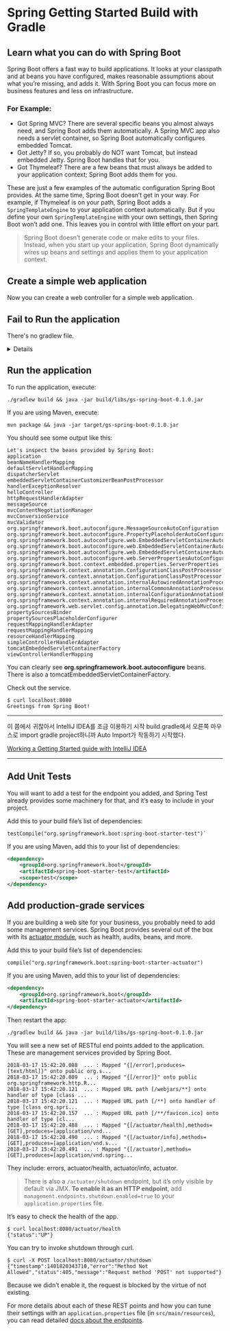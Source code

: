 # Spring Getting Started Build with Gradle

## Learn what you can do with Spring Boot

Spring Boot offers a fast way to build applications. It looks at your classpath and at beans you have configured, makes reasonable assumptions about what you’re missing, and adds it. With Spring Boot you can focus more on business features and less on infrastructure.   

### For Example:

- Got Spring MVC? There are several specific beans you almost always need, and Spring Boot adds them automatically. A Spring MVC app also needs a servlet container, so Spring Boot automatically configures embedded Tomcat.
- Got Jetty? If so, you probably do NOT want Tomcat, but instead embedded Jetty. Spring Boot handles that for you.
- Got Thymeleaf? There are a few beans that must always be added to your application context; Spring Boot adds them for you.

These are just a few examples of the automatic configuration Spring Boot provides. At the same time, Spring Boot doesn’t get in your way. For example, if Thymeleaf is on your path, Spring Boot adds a `SpringTemplateEngine` to your application context automatically. But if you define your own `SpringTemplateEngine` with your own settings, then Spring Boot won’t add one. This leaves you in control with little effort on your part.

> Spring Boot doesn’t generate code or make edits to your files. Instead, when you start up your application, Spring Boot dynamically wires up beans and settings and applies them to your application context.

## Create a simple web application

Now you can create a web controller for a simple web application.

## Fail to Run the application

There's no gradlew file.

<details>

### The Gradle Wrapper

The recommended way to execute any Gradle build is with the help of the Gradle Wrapper (in short just “Wrapper”). The Wrapper is a script that invokes a declared version of Gradle, downloading it beforehand if necessary. As a result, developers can get up and running with a Gradle project quickly without having to follow manual installation processes saving your company time and money.

![The Wrapper workflow](https://docs.gradle.org/current/userguide/img/wrapper-workflow.png)

**In a nutshell you gain the following benefits:**

- Standardizes a project on a given Gradle version, leading to more reliable and robust builds.
- Provisioning a new Gradle version to different users and execution environment (e.g. IDEs or Continuous Integration servers) is as simple as changing the Wrapper definition.

**So how does it work? For a user there are typically three different workflows:**

- You set up a new Gradle project and want to add the Wrapper to it.
- You want to run a project with the Wrapper that already provides it.
- You want to upgrade the Wrapper to a new version of Gradle.

The following sections explain each of these use cases in more detail.

#### Adding the Gradle Wrapper

Generating the Wrapper files requires an installed version of the Gradle runtime on your machine as described in Installation. Thankfully, generating the initial Wrapper files is a one-time process.

Every vanilla Gradle build comes with a built-in task called wrapper. You’ll be able to find the task listed under the group "Build Setup tasks" when listing the tasks. Executing the wrapper task generates the necessary Wrapper files in the project directory.

**Running the Wrapper task**

```shell script
$ gradle wrapper
> Task :wrapper

BUILD SUCCESSFUL in 0s
1 actionable task: 1 executed
```

As a result you can find the desired information in the Wrapper properties file.

**Example: The generated distribution URL**

```properties
distributionUrl=https\://services.gradle.org/distributions/gradle-6.0.1-all.zip
```

Let’s have a look at the following project layout to illustrate the expected Wrapper files:

```
.
├── build.gradle
├── settings.gradle
├── gradle
│   └── wrapper
│       ├── gradle-wrapper.jar
│       └── gradle-wrapper.properties
├── gradlew
└── gradlew.bat
```

A Gradle project typically provides a `build.gradle` and a `settings.gradle` file. The Wrapper files live alongside in the gradle directory and the root directory of the project. The following list explains their purpose.

##### `gradle-wrapper.jar`
The Wrapper JAR file containing code for downloading the Gradle distribution.

##### `gradle-wrapper.properties`
A properties file responsible for configuring the Wrapper runtime behavior e.g. the Gradle version compatible with this version. Note that more generic settings, like configuring the Wrapper to use a proxy, need to go into a different file.

##### `gradlew`, `gradlew.bat`
A shell script and a Windows batch script for executing the build with the Wrapper.

You can go ahead and execute the build with the Wrapper without having to install the Gradle runtime. If the project you are working on does not contain those Wrapper files then you’ll need to generate them.

</details>

## Run the application

To run the application, execute:
   
```shell script
./gradlew build && java -jar build/libs/gs-spring-boot-0.1.0.jar
```

If you are using Maven, execute:
   
```shell script
mvn package && java -jar target/gs-spring-boot-0.1.0.jar
```

You should see some output like this:
   
```
Let's inspect the beans provided by Spring Boot:
application
beanNameHandlerMapping
defaultServletHandlerMapping
dispatcherServlet
embeddedServletContainerCustomizerBeanPostProcessor
handlerExceptionResolver
helloController
httpRequestHandlerAdapter
messageSource
mvcContentNegotiationManager
mvcConversionService
mvcValidator
org.springframework.boot.autoconfigure.MessageSourceAutoConfiguration
org.springframework.boot.autoconfigure.PropertyPlaceholderAutoConfiguration
org.springframework.boot.autoconfigure.web.EmbeddedServletContainerAutoConfiguration
org.springframework.boot.autoconfigure.web.EmbeddedServletContainerAutoConfiguration$DispatcherServletConfiguration
org.springframework.boot.autoconfigure.web.EmbeddedServletContainerAutoConfiguration$EmbeddedTomcat
org.springframework.boot.autoconfigure.web.ServerPropertiesAutoConfiguration
org.springframework.boot.context.embedded.properties.ServerProperties
org.springframework.context.annotation.ConfigurationClassPostProcessor.enhancedConfigurationProcessor
org.springframework.context.annotation.ConfigurationClassPostProcessor.importAwareProcessor
org.springframework.context.annotation.internalAutowiredAnnotationProcessor
org.springframework.context.annotation.internalCommonAnnotationProcessor
org.springframework.context.annotation.internalConfigurationAnnotationProcessor
org.springframework.context.annotation.internalRequiredAnnotationProcessor
org.springframework.web.servlet.config.annotation.DelegatingWebMvcConfiguration
propertySourcesBinder
propertySourcesPlaceholderConfigurer
requestMappingHandlerAdapter
requestMappingHandlerMapping
resourceHandlerMapping
simpleControllerHandlerAdapter
tomcatEmbeddedServletContainerFactory
viewControllerHandlerMapping
```
   
You can clearly see **org.springframework.boot.autoconfigure** beans. There is also a tomcatEmbeddedServletContainerFactory.
   
Check out the service.

```shell script
$ curl localhost:8080
Greetings from Spring Boot!
```

---
이 쯤에서 귀찮아서 IntelliJ IDEA를 조금 이용하기 시작
build.gradle에서 오른쪽 마우스로 import gradle project하니까 Auto Import가 작동하기 시작했다.

[Working a Getting Started guide with IntelliJ IDEA](https://spring.io/guides/gs/intellij-idea/)

---

## Add Unit Tests

You will want to add a test for the endpoint you added, and Spring Test already provides some machinery for that, and it’s easy to include in your project.

Add this to your build file’s list of dependencies:

```
testCompile("org.springframework.boot:spring-boot-starter-test")`
```

If you are using Maven, add this to your list of dependencies:

```xml
<dependency>
    <groupId>org.springframework.boot</groupId>
    <artifactId>spring-boot-starter-test</artifactId>
    <scope>test</scope>
</dependency>
```

## Add production-grade services

If you are building a web site for your business, you probably need to add some management services. Spring Boot provides several out of the box with its [actuator module](https://docs.spring.io/spring-boot/docs/2.2.1.RELEASE/reference/htmlsingle/#production-ready), such as health, audits, beans, and more.

Add this to your build file’s list of dependencies:
```
compile("org.springframework.boot:spring-boot-starter-actuator")
```

If you are using Maven, add this to your list of dependencies:

```xml
<dependency>
    <groupId>org.springframework.boot</groupId>
    <artifactId>spring-boot-starter-actuator</artifactId>
</dependency>
```

Then restart the app:

```shell script
./gradlew build && java -jar build/libs/gs-spring-boot-0.1.0.jar
```

You will see a new set of RESTful end points added to the application. These are management services provided by Spring Boot.

```shell script
2018-03-17 15:42:20.088  ... : Mapped "{[/error],produces=[text/html]}" onto public org.s...
2018-03-17 15:42:20.089  ... : Mapped "{[/error]}" onto public org.springframework.http.R...
2018-03-17 15:42:20.121  ... : Mapped URL path [/webjars/**] onto handler of type [class ...
2018-03-17 15:42:20.121  ... : Mapped URL path [/**] onto handler of type [class org.spri...
2018-03-17 15:42:20.157  ... : Mapped URL path [/**/favicon.ico] onto handler of type [cl...
2018-03-17 15:42:20.488  ... : Mapped "{[/actuator/health],methods=[GET],produces=[application/vnd...
2018-03-17 15:42:20.490  ... : Mapped "{[/actuator/info],methods=[GET],produces=[application/vnd.s...
2018-03-17 15:42:20.491  ... : Mapped "{[/actuator],methods=[GET],produces=[application/vnd.spring...
```

They include: errors, actuator/health, actuator/info, actuator.

> There is also a `/actuator/shutdown` endpoint, but it’s only visible by default via JMX. **To enable it as an HTTP endpoint**, add `management.endpoints.shutdown.enabled=true` to your `application.properties` file.

It’s easy to check the health of the app.

```shell script
$ curl localhost:8080/actuator/health
{"status":"UP"}
```

You can try to invoke shutdown through curl.

```shell script
$ curl -X POST localhost:8080/actuator/shutdown
{"timestamp":1401820343710,"error":"Method Not Allowed","status":405,"message":"Request method 'POST' not supported"}
```

Because we didn’t enable it, the request is blocked by the virtue of not existing.

For more details about each of these REST points and how you can tune their settings with an `application.properties` file (in `src/main/resources`), you can read detailed [docs about the endpoints](https://docs.spring.io/spring-boot/docs/2.2.1.RELEASE/reference/htmlsingle/#production-ready-endpoints).
